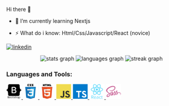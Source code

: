  Hi there 👋

- 🌱 I’m currently learning Nextjs
<!-- - 📫 How to reach me:linkedin.com/in/emre-er-4b8348261 -->
- ⚡ What do i know: Html/Css/Javascript/React (novice)

[![linkedin](https://img.shields.io/badge/Linkedin-000000?style=for-the-badge&logo=Linkedin&logoColor=white)](https://www.linkedin.com/in/emre-er-4b8348261/)


<!-- ![Github stats 2](https://github-readme-stats.vercel.app/api?username=emredevs&show_icons=true&theme=radical)
[![Top Langs](https://github-readme-stats.vercel.app/api/top-langs/?username=emredevs&layout=donut)](https://github.com/emredevs/github-readme-stats) -->



<div align="center">
  <img src="https://github-readme-stats.vercel.app/api?username=emredevs&hide_title=false&hide_rank=false&show_icons=true&include_all_commits=true&count_private=true&disable_animations=false&theme=dracula&locale=en&hide_border=false" height="200" alt="stats graph"  />
  <img src="https://github-readme-stats.vercel.app/api/top-langs?username=abdulkadirpolat&locale=en&hide_title=false&layout=compact&card_width=320&langs_count=5&theme=dracula&hide_border=false" height="200" alt="languages graph"  />
  <img src="https://streak-stats.demolab.com?user=emredevs&locale=en&mode=daily&theme=dracula&hide_border=false&border_radius=5" height="200" alt="streak graph"  />
</div>




<h3 align="left">Languages and Tools:</h3>
<p align="left"> 
 <a href="https://getbootstrap.com" target="_blank" rel="noreferrer"> 
 <img src="https://raw.githubusercontent.com/devicons/devicon/master/icons/bootstrap/bootstrap-plain-wordmark.svg" alt="bootstrap" width="40" height="40"/> 
 </a> 
 <a href="https://www.w3schools.com/css/" target="_blank" rel="noreferrer"> <img src="https://raw.githubusercontent.com/devicons/devicon/master/icons/css3/css3-original-wordmark.svg" alt="css3" width="40" height="40"/> 
 </a> 
 <a href="https://www.w3.org/html/" target="_blank" rel="noreferrer"> 
 <img src="https://raw.githubusercontent.com/devicons/devicon/master/icons/html5/html5-original-wordmark.svg" alt="html5" width="40" height="40"/> 
</a> 
<a href="https://developer.mozilla.org/en-US/docs/Web/JavaScript" target="_blank" rel="noreferrer"> 
<img src="https://raw.githubusercontent.com/devicons/devicon/master/icons/javascript/javascript-original.svg" alt="javascript" width="40" height="40"/> 
</a>
 <a href="https://www.typescriptlang.org/" target="_blank" rel="noreferrer"> 
<img src="https://raw.githubusercontent.com/devicons/devicon/master/icons/typescript/typescript-original.svg" alt="typescript" width="40" height="40"/> 
</a> 
<a href="https://reactjs.org/" target="_blank" rel="noreferrer"> 
<img src="https://raw.githubusercontent.com/devicons/devicon/master/icons/react/react-original-wordmark.svg" alt="react" width="40" height="40"/> 
</a> 
<a href="https://sass-lang.com" target="_blank" rel="noreferrer"> 
<img src="https://raw.githubusercontent.com/devicons/devicon/master/icons/sass/sass-original.svg" alt="sass" width="40" height="40"/>
</a> 
</p>

